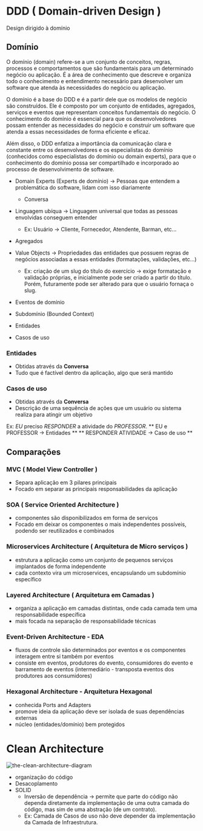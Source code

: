 # DDD ( Domain-driven Design )

Design dirigido à domínio

## Domínio
O domínio (domain) refere-se a um conjunto de conceitos, regras, processos e comportamentos que são fundamentais para um determinado negócio ou aplicação. É a área de conhecimento que descreve e organiza todo o conhecimento e entendimento necessário para desenvolver um software que atenda às necessidades do negócio ou aplicação.

O domínio é a base do DDD e é a partir dele que os modelos de negócio são construídos. Ele é composto por um conjunto de entidades, agregados, serviços e eventos que representam conceitos fundamentais do negócio. O conhecimento do domínio é essencial para que os desenvolvedores possam entender as necessidades do negócio e construir um software que atenda a essas necessidades de forma eficiente e eficaz.

Além disso, o DDD enfatiza a importância da comunicação clara e constante entre os desenvolvedores e os especialistas do domínio (conhecidos como especialistas do domínio ou domain experts), para que o conhecimento do domínio possa ser compartilhado e incorporado ao processo de desenvolvimento de software.

- Domain Experts (Experts de domínio) -> Pessoas que entendem a problemática do software, lidam com isso diariamente 
  - Conversa

- Linguagem ubíqua -> Linguagem universal que todas as pessoas envolvidas conseguem entender
  - Ex: Usuário -> Cliente, Fornecedor, Atendente, Barman, etc...

- Agregados

- Value Objects -> Propriedades das entidades que possuem regras de negócios associadas a essas entidades (formatações, validações, etc...)
  - Ex: criação de um slug do título do exercício -> exige formatação e validação próprias, e inicialmente pode ser criado a partir do título. 
      Porém, futuramente pode ser alterado para que o usuário fornaça o slug.

- Eventos de domínio
- Subdomínio (Bounded Context)
- Entidades
- Casos de uso

### Entidades
  - Obtidas através da **Conversa**
  - Tudo que é factível dentro da aplicação, algo que será mantido

### Casos de uso
  - Obtidas através da **Conversa**
  - Descrição de uma sequência de ações que um usuário ou sistema realiza para atingir um objetivo

  Ex: _EU_ preciso _RESPONDER_ a atividade do _PROFESSOR_.
  ** EU e PROFESSOR -> Entidades **
  ** RESPONDER ATIVIDADE -> Caso de uso **

## Comparações
### MVC ( Model View Controller )
- Separa aplicação em 3 pilares principais
- Focado em separar as principais responsabilidades da aplicação

### SOA ( Service Oriented Architecture )
- componentes são disponibilizados em forma de serviços
- Focado em deixar os componentes o mais independentes possíveis, podendo ser reutilizados e combinados

### Microservices Architecture ( Arquitetura de Micro serviços )
- estrutura a aplicação como um conjunto de pequenos serviços implantados de forma independente
- cada contexto vira um microservices, encapsulando um subdomínio específico

### Layered Architecture ( Arquitetura em Camadas )
- organiza a aplicação em camadas distintas, onde cada camada tem uma responsabilidade específica
- mais focada na separação de responsabilidade técnicas

### Event-Driven Architecture - EDA
- fluxos de controle são determinados por eventos e os componentes interagem entre si também por eventos
- consiste em eventos, produtores do evento, consumidores do evento e barramento de eventos (intermediário - transposta eventos dos produtores aos consumidores)

### Hexagonal Architecture - Arquitetura Hexagonal
- conhecida Ports and Adapters
- promove ideia da aplicação deve ser isolada de suas dependências externas
- núcleo (entidades/domínio) bem protegidos

# Clean Architecture
<img 
  src="https://blog.cleancoder.com/uncle-bob/images/2012-08-13-the-clean-architecture/CleanArchitecture.jpg" 
  alt="the-clean-architecture-diagram"
/>

- organização do código
- Desacoplamento
- SOLID 
  - Inversão de dependência -> permite que parte do código não dependa diretamente da implementação de uma outra camada do código, mas sim de uma abstração (de um contrato).
  - Ex: Camada de Casos de uso não deve depender da implementação da Camada de Infraestrutura.
